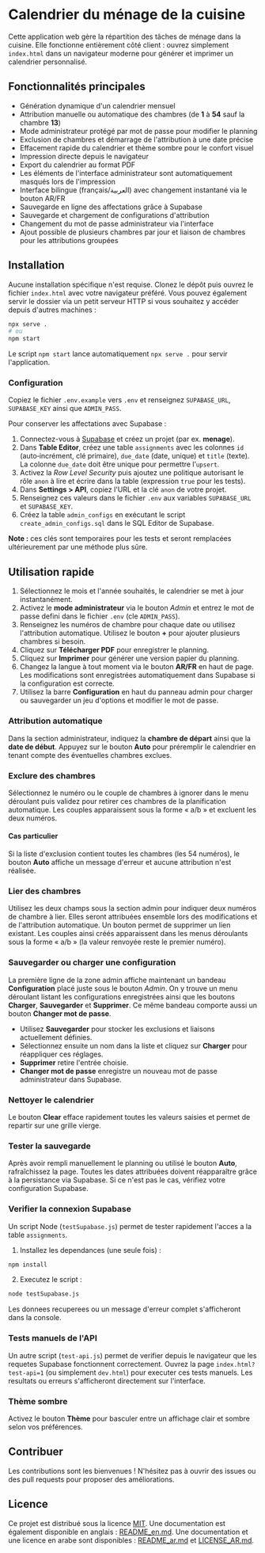 # Calendrier du ménage de la cuisine

Cette application web gère la répartition des tâches de ménage dans la cuisine. Elle fonctionne entièrement côté client : ouvrez simplement `index.html` dans un navigateur moderne pour générer et imprimer un calendrier personnalisé.

## Fonctionnalités principales

- Génération dynamique d'un calendrier mensuel
- Attribution manuelle ou automatique des chambres (de **1** à **54** sauf la chambre **13**)
- Mode administrateur protégé par mot de passe pour modifier le planning
- Exclusion de chambres et démarrage de l'attribution à une date précise
- Effacement rapide du calendrier et thème sombre pour le confort visuel
- Impression directe depuis le navigateur
- Export du calendrier au format PDF
- Les éléments de l'interface administrateur sont automatiquement masqués lors
  de l'impression
- Interface bilingue (français/العربية) avec changement instantané via le bouton AR/FR
- Sauvegarde en ligne des affectations grâce à Supabase
- Sauvegarde et chargement de configurations d'attribution
- Changement du mot de passe administrateur via l'interface
- Ajout possible de plusieurs chambres par jour et liaison de chambres pour les attributions groupées

## Installation

Aucune installation spécifique n'est requise. Clonez le dépôt puis ouvrez le fichier `index.html` avec votre navigateur préféré. Vous pouvez également servir le dossier via un petit serveur HTTP si vous souhaitez y accéder depuis d'autres machines :

```bash
npx serve .
# ou
npm start
```

Le script `npm start` lance automatiquement `npx serve .` pour servir l'application.

### Configuration

Copiez le fichier `.env.example` vers `.env` et renseignez `SUPABASE_URL`, `SUPABASE_KEY` ainsi que `ADMIN_PASS`.

Pour conserver les affectations avec Supabase :

1. Connectez-vous à [Supabase](https://app.supabase.com) et créez un projet (par ex. **menage**).
2. Dans **Table Editor**, créez une table `assignments` avec les colonnes `id` (auto‑incrément, clé primaire), `due_date` (date, unique) et `title` (texte). La colonne `due_date` doit être unique pour permettre l’`upsert`.
3. Activez la *Row Level Security* puis ajoutez une politique autorisant le rôle `anon` à lire et écrire dans la table (expression `true` pour les tests).
4. Dans **Settings > API**, copiez l'URL et la clé `anon` de votre projet.
5. Renseignez ces valeurs dans le fichier `.env` aux variables `SUPABASE_URL` et `SUPABASE_KEY`.
6. Créez la table `admin_configs` en exécutant le script `create_admin_configs.sql` dans le SQL Editor de Supabase.

**Note :** ces clés sont temporaires pour les tests et seront remplacées ultérieurement par une méthode plus sûre.

## Utilisation rapide

1. Sélectionnez le mois et l'année souhaités, le calendrier se met à jour instantanément.
2. Activez le **mode administrateur** via le bouton *Admin* et entrez le mot de passe defini dans le fichier `.env` (cle `ADMIN_PASS`).
3. Renseignez les numéros de chambre pour chaque date ou utilisez l'attribution automatique. Utilisez le bouton **+** pour ajouter plusieurs chambres si besoin.
4. Cliquez sur **Télécharger PDF** pour enregistrer le planning.
5. Cliquez sur **Imprimer** pour générer une version papier du planning.
6. Changez la langue à tout moment via le bouton **AR/FR** en haut de page.
   Les modifications sont enregistrées automatiquement dans Supabase si
   la configuration est correcte.
7. Utilisez la barre **Configuration** en haut du panneau admin pour charger ou sauvegarder un jeu d'options et modifier le mot de passe.

### Attribution automatique

Dans la section administrateur, indiquez la **chambre de départ** ainsi que la **date de début**. Appuyez sur le bouton **Auto** pour préremplir le calendrier en tenant compte des éventuelles chambres exclues.

### Exclure des chambres

Sélectionnez le numéro ou le couple de chambres à ignorer dans le menu déroulant puis validez pour retirer ces chambres de la planification automatique. Les couples apparaissent sous la forme « a/b » et excluent les deux numéros.

#### Cas particulier


Si la liste d'exclusion contient toutes les chambres (les 54 numéros), le bouton **Auto** affiche un message d'erreur et aucune attribution n'est réalisée.

### Lier des chambres

Utilisez les deux champs sous la section admin pour indiquer deux numéros de chambre à lier. Elles seront attribuées ensemble lors des modifications et de l'attribution automatique. Un bouton permet de supprimer un lien existant. Les couples ainsi créés apparaissent dans les menus déroulants sous la forme « a/b » (la valeur renvoyée reste le premier numéro).


### Sauvegarder ou charger une configuration

La première ligne de la zone admin affiche maintenant un bandeau **Configuration** placé juste sous le bouton *Admin*. On y trouve un menu déroulant listant les configurations enregistrées ainsi que les boutons **Charger**, **Sauvegarder** et **Supprimer**. Ce même bandeau comporte aussi un bouton **Changer mot de passe**.

- Utilisez **Sauvegarder** pour stocker les exclusions et liaisons actuellement définies.
- Sélectionnez ensuite un nom dans la liste et cliquez sur **Charger** pour réappliquer ces réglages.
- **Supprimer** retire l'entrée choisie.
- **Changer mot de passe** enregistre un nouveau mot de passe administrateur dans Supabase.
### Nettoyer le calendrier

Le bouton **Clear** efface rapidement toutes les valeurs saisies et permet de repartir sur une grille vierge.

### Tester la sauvegarde

Après avoir rempli manuellement le planning ou utilisé le bouton **Auto**, rafraîchissez la page. Toutes les dates attribuées doivent réapparaître grâce à la persistance via Supabase. Si ce n'est pas le cas, vérifiez votre configuration Supabase.

### Verifier la connexion Supabase

Un script Node (`testSupabase.js`) permet de tester rapidement l'acces a la table `assignments`.

1. Installez les dependances (une seule fois) :
```bash
npm install
```
2. Executez le script :
```bash
node testSupabase.js
```

Les donnees recuperees ou un message d'erreur complet s'afficheront dans la console.

### Tests manuels de l'API

Un autre script (`test-api.js`) permet de verifier depuis le navigateur que les requetes
Supabase fonctionnent correctement. Ouvrez la page `index.html?test-api=1` (ou
simplement `dev.html`) pour executer ces tests manuels. Les resultats ou erreurs
s'afficheront directement sur l'interface.


### Thème sombre

Activez le bouton **Thème** pour basculer entre un affichage clair et sombre selon vos préférences.

## Contribuer

Les contributions sont les bienvenues ! N'hésitez pas à ouvrir des issues ou des pull requests pour proposer des améliorations.

## Licence

Ce projet est distribué sous la licence [MIT](LICENSE).
Une documentation est également disponible en anglais : [README_en.md](README_en.md).
Une documentation et une licence en arabe sont disponibles : [README_ar.md](README_ar.md) et [LICENSE_AR.md](LICENSE_AR.md).

